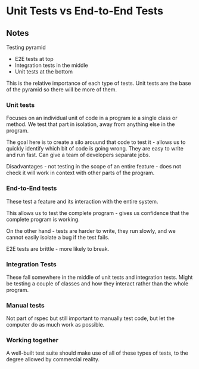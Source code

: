 # Unit Tests vs End-to-End Tests

## Notes

Testing pyramid

* E2E tests at top
* Integration tests in the middle
* Unit tests at the bottom

This is the relative importance of each type of tests. Unit tests are the base of the pyramid so there will be more of them.

### Unit tests

Focuses on an individual unit of code in a program ie a single class or method. We test that part in isolation, away from anything else in the program.

The goal here is to create a silo arouund that code to test it - allows us to quickly identify which bit of code is going wrong. They are easy to write and run fast. Can give a team of developers separate jobs.

Disadvantages - not testing in the scope of an entire feature - does not check it will work in context with other parts of the program.

### End-to-End tests

These test a feature and its interaction with the entire system.

This allows us to test the complete program - gives us confidence that the complete program is working.

On the other hand - tests are harder to write, they run slowly, and we cannot easily isolate a bug if the test fails.

E2E tests are brittle - more likely to break.

### Integration Tests

These fall somewhere in the middle of unit tests and integration tests. Might be testing a couple of classes and how they interact rather than the whole program.

### Manual tests

Not part of rspec but still important to manually test code, but let the computer do as much work as possible.

### Working together

A well-built test suite should make use of all of these types of tests, to the degree allowed by commercial reality.
